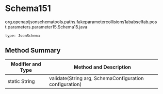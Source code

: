 # Schema151
org.openapijsonschematools.paths.fakeparametercollisions1ababselfab.post.parameters.parameter15.Schema15.java
```
type: JsonSchema
```

## Method Summary
| Modifier and Type | Method and Description |
| ----------------- | ---------------------- |
| static String | validate(String arg, SchemaConfiguration configuration) |
